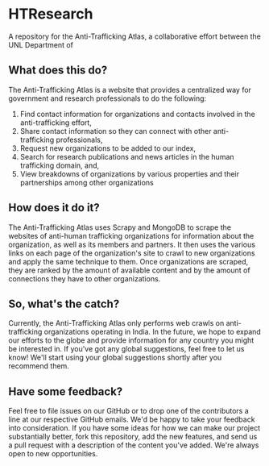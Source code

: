 # HTResearch
A repository for the Anti-Trafficking Atlas, a collaborative effort between the UNL Department of

## What does this do?
The Anti-Trafficking Atlas is a website that provides a centralized way for government and research professionals
to do the following:

1. Find contact information for organizations and contacts involved in the anti-trafficking effort,
2. Share contact information so they can connect with other anti-trafficking professionals,
3. Request new organizations to be added to our index,
4. Search for research publications and news articles in the human trafficking domain, and,
5. View breakdowns of organizations by various properties and their partnerships among other organizations

## How does it do it?
The Anti-Trafficking Atlas uses Scrapy and MongoDB to scrape the websites of anti-human trafficking organizations for
information about the organization, as well as its members and partners. It then uses the various links on each page
of the organization's site to crawl to new organizations and apply the same technique to them. Once organizations are
scraped, they are ranked by the amount of available content and by the amount of connections they have to other
organizations.

## So, what's the catch?
Currently, the Anti-Trafficking Atlas only performs web crawls on anti-trafficking organizations operating in India.
In the future, we hope to expand our efforts to the globe and provide information for any country you might be
interested in. If you've got any global suggestions, feel free to let us know! We'll start using your global suggestions
shortly after you recommend them.

## Have some feedback?
Feel free to file issues on our GitHub or to drop one of the contributors a line at our respective GitHub emails.
We'd be happy to take your feedback into consideration. If you have some ideas for how we can make our project
substantially better, fork this repository, add the new features, and send us a pull request with a description of the
content you've added. We're always open to new opportunities.